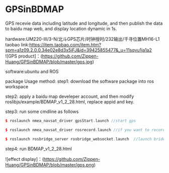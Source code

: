 # GPSinBDMAP
GPS recevie data including latitude and longitude, and then publish the data to baidu map web, and display location dynamic in 1s.

hardware:UM220-III/3-N/北斗GPS芯片/时钟授时/232输出/千寻位置MH16-L1   
taobao link:https://item.taobao.com/item.htm?spm=a1z09.2.0.0.34e02e8d3x5iFJ&id=39425855477&_u=11sqvu1ja1a2  
![GPS product]：(https://github.com/Zippen-Huang/GPSinBDMAP/blob/master/gps.jpg)

software:ubuntu and ROS

package Usage method:
step1: download the software package into ros workspace

step2: apply a baidu map develeper account, and then modify roslibjs/example/BDMAP_v1_2_28.html, replace appid and key.

step3: run some cmdline as follows
```cpp
$ roslaunch nmea_navsat_driver gpsStart.launch //start gps
```
```cpp
$ roslaunch nmea_navsat_driver rosrecord.launch //if you want to record gps data, then start the nodes
```
```cpp
$ roslaunch rosbridge_server rosbridge_websocket.launch  //launch brideg between ros and web
```
step4: run BDMAP_v1_2_28.html  

![effect display]：(https://github.com/Zippen-Huang/GPSinBDMAP/blob/master/gps.png)

